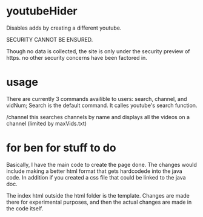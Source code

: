 # youtubeHider
Disables adds by creating a different youtube. 

SECURITY CANNOT BE ENSURED. 

Though no data is collected, the site is only under the security preview of https. no other security concerns have been factored in. 

# usage
There are currently 3 commands availible to users: search, channel, and vidNum;
Search is the default command. It calles youtube's search function. 

/channel this searches channels by name and displays all the videos on a channel (limited by maxVids.txt)

# for ben for stuff to do
Basically, I have the main code to create the page done. The changes would include making a better html format that gets hardcodede into the java code. In addition if you created a css file that could be linked to the java doc. 

The index html outside the html folder is the template. Changes are made there for experimental purposes, and then the actual changes are made in the code itself.
